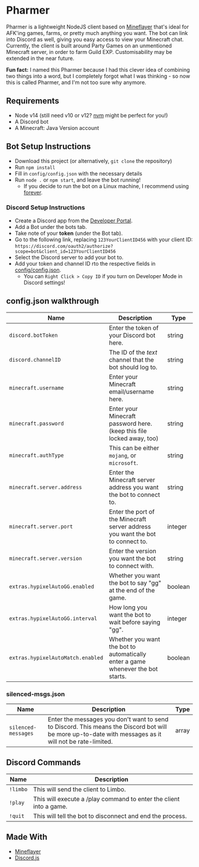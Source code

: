 # Pharmer
Pharmer is a lightweight NodeJS client based on [Mineflayer](https://mineflayer.prismarine.js.org/) that's ideal for AFK'ing games, farms, or pretty much anything you want. The bot can link into Discord as well, giving you easy access to view your Minecraft chat. Currently, the client is built around Party Games on an unmentioned Minecraft server, in order to farm Guild EXP. Customisability may be extended in the near future.

**Fun fact:** I named this Pharmer because I had this clever idea of combining two things into a word, but I completely forgot what I was thinking - so now this is called Pharmer, and I'm not too sure why anymore.

## Requirements
- Node v14 (still need v10 or v12? [nvm](https://github.com/Neilpang/nvm) might be perfect for you!)
- A Discord bot
- A Minecraft: Java Version account

## Bot Setup Instructions
- Download this project (or alternatively, `git clone` the repository)
- Run `npm install`
- Fill in `config/config.json` with the necessary details
- Run `node .` or `npm start`, and leave the bot running!
  - If you decide to run the bot on a Linux machine, I recommend using [forever](https://www.npmjs.com/package/forever).

### Discord Setup Instructions
- Create a Discord app from the [Developer Portal](https://discord.com/developers/applications).
- Add a Bot under the bots tab.
- Take note of your **token** (under the Bot tab).
- Go to the following link, replacing `123YourClientID456` with your client ID: `https://discord.com/oauth2/authorize?scope=bot&client_id=123YourClientID456`
- Select the Discord server to add your bot to.
- Add your token and channel ID rto the respective fields in [config/config.json](https://github.com/Permanently/Pharmer/blob/main/config/config.json).
  - You can `Right Click > Copy ID` if you turn on Developer Mode in Discord settings!

## config.json walkthrough
Name|Description|Type
--|--|--
`discord.botToken` | Enter the token of your Discord bot here. | string
`discord.channelID` | The ID of the *text* channel that the bot should log to. | string
`minecraft.username` | Enter your Minecraft email/username here. | string
`minecraft.password` | Enter your Minecraft password here. (keep this file locked away, too) | string
`minecraft.authType` | This can be either `mojang`, or `microsoft`. | string
`minecraft.server.address` | Enter the Minecraft server address you want the bot to connect to. | string
`minecraft.server.port` | Enter the port of the Minecraft server address you want the bot to connect to. | integer
`minecraft.server.version` | Enter the version you want the bot to connect with. | string
`extras.hypixelAutoGG.enabled` | Whether you want the bot to say "gg" at the end of the game. | boolean
`extras.hypixelAutoGG.interval` | How long you want the bot to wait before saying "gg". | integer
`extras.hypixelAutoMatch.enabled` | Whether you want the bot to automatically enter a game whenever the bot starts. | boolean

### silenced-msgs.json
Name|Description|Type
--|--|--
`silenced-messages` | Enter the messages you don't want to send to Discord. This means the Discord bot will be more up-to-date with messages as it will not be rate-limited. | array

## Discord Commands
Name|Description
--|--
`!limbo` | This will send the client to Limbo.
`!play` | This will execute a /play command to enter the client into a game.
`!quit` | This will tell the bot to disconnect and end the process.

## Made With
- [Mineflayer](https://mineflayer.prismarine.js.org/)
- [Discord.js](https://discord.js.org)
